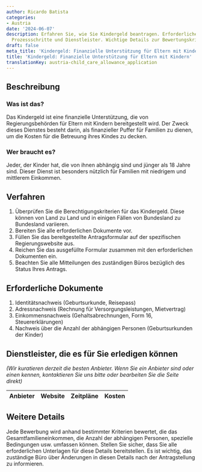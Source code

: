 ```yaml
---
author: Ricardo Batista
categories:
- Austria
date: '2024-06-07'
description: Erfahren Sie, wie Sie Kindergeld beantragen. Erforderliche Dokumente,
  Prozessschritte und Dienstleister. Wichtige Details zur Bewertungskriterien beachten.
draft: false
meta_title: 'Kindergeld: Finanzielle Unterstützung für Eltern mit Kindern'
title: 'Kindergeld: Finanzielle Unterstützung für Eltern mit Kindern'
translationKey: austria-child_care_allowance_application
---
```



## Beschreibung
### Was ist das?
Das Kindergeld ist eine finanzielle Unterstützung, die von Regierungsbehörden für Eltern mit Kindern bereitgestellt wird. Der Zweck dieses Dienstes besteht darin, als finanzieller Puffer für Familien zu dienen, um die Kosten für die Betreuung ihres Kindes zu decken.

### Wer braucht es?
Jeder, der Kinder hat, die von ihnen abhängig sind und jünger als 18 Jahre sind. Dieser Dienst ist besonders nützlich für Familien mit niedrigem und mittlerem Einkommen.

## Verfahren
1. Überprüfen Sie die Berechtigungskriterien für das Kindergeld. Diese können von Land zu Land und in einigen Fällen von Bundesland zu Bundesland variieren.
2. Bereiten Sie alle erforderlichen Dokumente vor.
3. Füllen Sie das bereitgestellte Antragsformular auf der spezifischen Regierungswebsite aus.
4. Reichen Sie das ausgefüllte Formular zusammen mit den erforderlichen Dokumenten ein.
5. Beachten Sie alle Mitteilungen des zuständigen Büros bezüglich des Status Ihres Antrags.

## Erforderliche Dokumente
1. Identitätsnachweis (Geburtsurkunde, Reisepass)
2. Adressnachweis (Rechnung für Versorgungsleistungen, Mietvertrag)
3. Einkommensnachweis (Gehaltsabrechnungen, Form 16, Steuererklärungen)
4. Nachweis über die Anzahl der abhängigen Personen (Geburtsurkunden der Kinder)

## Dienstleister, die es für Sie erledigen können

_(Wir kuratieren derzeit die besten Anbieter. Wenn Sie ein Anbieter sind oder einen kennen, kontaktieren Sie uns bitte oder bearbeiten Sie die Seite direkt)_

| Anbieter | Website | Zeitpläne | Kosten |
| --------------- | --------------- | :-------------: | :-------------: |

## Weitere Details
Jede Bewerbung wird anhand bestimmter Kriterien bewertet, die das Gesamtfamilieneinkommen, die Anzahl der abhängigen Personen, spezielle Bedingungen usw. umfassen können. Stellen Sie sicher, dass Sie alle erforderlichen Unterlagen für diese Details bereitstellen. Es ist wichtig, das zuständige Büro über Änderungen in diesen Details nach der Antragstellung zu informieren.